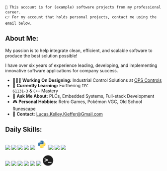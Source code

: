 ```
📣 This account is for (example) software projects from my professional career.
👉 For my account that holds personal projects, contact me using the email below.
```
## About Me:
My passion is to help integrate clean, efficient, and scalable software to produce the best solution possible!

I have over six years of experience leading, developing, and implementing innovative software applications for company success.

- 👨🏽‍💻 **Working On Designing:** Industrial Control Solutions at [OPS Controls](https://github.com/OPSControls)
- 🌱 **Currently Learning:** Furthering <code>IEC 61131-3</code> & <code>C++</code> Mastery
- 💬 **Ask Me About:** PLCs, Embedded Systems, Full-stack Development
- 🎮 **Personal Hobbies:** Retro Games, Pokémon VGC, Old School Runescape
- 📧 **Contact:** [Lucas.Kelley.Kieffer@Gmail.com](mailto:Lucas.Kelley.Kieffer@gmail.com)

## Daily Skills:
<code><img height="35" src="https://user-images.githubusercontent.com/25491843/216656858-744795ef-6e18-4c46-be2d-2e14de10be1b.png"></code>
<code><img height="35" src="https://user-images.githubusercontent.com/25491843/216654774-27cd4bb1-cb14-4ac0-b665-da5ef7f53154.png"></code>
<code><img height="35" src="https://user-images.githubusercontent.com/25491843/216653051-1f19a492-def2-49e0-b280-9c0ed80d8ebd.png"></code>
<code><img height="35" src="https://user-images.githubusercontent.com/25491843/216657728-2fa9704a-6f24-4d46-9096-94f690ef72c0.png"></code>
<code><img height="35" src="https://user-images.githubusercontent.com/25491843/216656672-d13a0d3e-f66a-4b92-83f4-f698a9ec888c.png"></code>
<code><img height="35" src="https://raw.githubusercontent.com/github/explore/80688e429a7d4ef2fca1e82350fe8e3517d3494d/topics/python/python.png"></code>
<code><img height="35" src="https://user-images.githubusercontent.com/25491843/216654125-47801089-f477-4a08-b053-0c5baf22493b.png"></code>
<code><img height="35" src="https://upload.wikimedia.org/wikipedia/commons/thumb/1/10/CSS3_and_HTML5_logos_and_wordmarks.svg/791px-CSS3_and_HTML5_logos_and_wordmarks.svg.png"></code>
<code><img height="35" src="https://user-images.githubusercontent.com/25491843/216659305-2646734a-89c7-4c99-8f91-ad806157c75a.svg"></code>

<code><img height="35" src="https://user-images.githubusercontent.com/25491843/216652753-b706c2f2-b315-458d-b61b-7d897b32f4b0.png"></code>
<code><img height="35" src="https://user-images.githubusercontent.com/25491843/216655808-fd200b80-78e2-4a01-ac0f-d97b7b4e0a45.png"></code>
<code><img height="35" src="https://user-images.githubusercontent.com/25491843/216656008-b8cc7f84-732e-4273-9728-1158529b031f.png"></code>
<code><img height="35" src="https://user-images.githubusercontent.com/25491843/216658555-ebaf0057-967e-4047-804e-f1bb5f7bfd82.png"></code>
<code><img height="35" src="https://user-images.githubusercontent.com/25491843/216658246-49ef9858-bac1-424a-86be-e21dab7c7e64.png"></code>
<code><img height="35" src="https://user-images.githubusercontent.com/25491843/216652581-86ee19c8-d1ea-4e76-95a6-ea729f24d5a2.png"></code>
<code><img height="35" src="https://raw.githubusercontent.com/github/explore/80688e429a7d4ef2fca1e82350fe8e3517d3494d/topics/terminal/terminal.png"></code>
